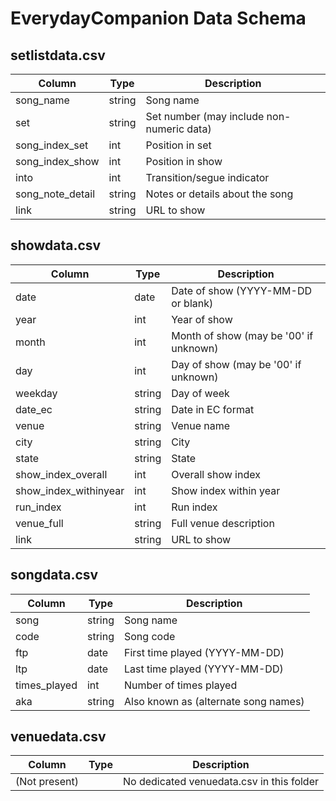 # EverydayCompanion Data Schema

## setlistdata.csv
| Column          | Type    | Description                                    |
|-----------------|---------|------------------------------------------------|
| song_name       | string  | Song name                                      |
| set             | string  | Set number (may include non-numeric data)      |
| song_index_set  | int     | Position in set                                |
| song_index_show | int     | Position in show                               |
| into            | int     | Transition/segue indicator                     |
| song_note_detail| string  | Notes or details about the song                |
| link            | string  | URL to show                                    |

## showdata.csv
| Column                | Type    | Description                                  |
|-----------------------|---------|----------------------------------------------|
| date                  | date    | Date of show (YYYY-MM-DD or blank)           |
| year                  | int     | Year of show                                 |
| month                 | int     | Month of show (may be '00' if unknown)       |
| day                   | int     | Day of show (may be '00' if unknown)         |
| weekday               | string  | Day of week                                  |
| date_ec               | string  | Date in EC format                            |
| venue                 | string  | Venue name                                   |
| city                  | string  | City                                         |
| state                 | string  | State                                        |
| show_index_overall    | int     | Overall show index                           |
| show_index_withinyear | int     | Show index within year                       |
| run_index             | int     | Run index                                    |
| venue_full            | string  | Full venue description                       |
| link                  | string  | URL to show                                  |

## songdata.csv
| Column        | Type    | Description                                     |
|---------------|---------|-------------------------------------------------|
| song          | string  | Song name                                       |
| code          | string  | Song code                                       |
| ftp           | date    | First time played (YYYY-MM-DD)                   |
| ltp           | date    | Last time played (YYYY-MM-DD)                    |
| times_played  | int     | Number of times played                          |
| aka           | string  | Also known as (alternate song names)            |

## venuedata.csv
| Column        | Type    | Description                                     |
|---------------|---------|-------------------------------------------------|
| (Not present) |         | No dedicated venuedata.csv in this folder       |
